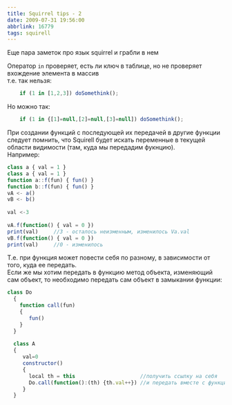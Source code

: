 ```yaml
---
title: Squirrel tips - 2
date: 2009-07-31 19:56:00
abbrlink: 16779
tags: squirell
---
```


Еще пара заметок про язык squirrel и грабли в нем

Оператор `in` проверяет, есть ли ключ в таблице, но не проверяет вхождение элемента в массив  
т.е. так нельзя:

```js
    if (1 in [1,2,3]) doSomethink();
```

Но можно так:  

```js
    if (1 in {[1]=null,[2]=null,[3]=null]) doSomethink();  
```

При создании функций с последующей их передачей в другие функции следует помнить, что Squirell будет искать переменные в текущей области видимости (там, куда мы передадим фукнцию).  
Например:

```js
class a { val = 1 }
class a { val = 1 }
function a::f(fun) { fun() }
function b::f(fun) { fun() }
vA <- a()
vB <- b()
 
val <-3
 
vA.f(function() { val = 0 })
print(val)     //3 - осталось неизменным, изменилось Va.val
vB.f(function() { val = 0 })
print(val)     //0 - изменилось
```

Т.е. при функция может повести себя по разному, в зависимости от того, куда ее передать.  
Если же мы хотим передать в функцию метод объекта, изменяющий сам объект, то необходимо передать сам объект в замыкании функции:  

```js
class Do
  {
    function call(fun)
    {
       fun()
    } 
  }
 
  class A
  { 
     val=0 
     constructor()
     {
       local th = this                     //получить ссылку на себя
       Do.call(function():(th) {th.val++}) //и передать вместе с функцией
     }
  }
```